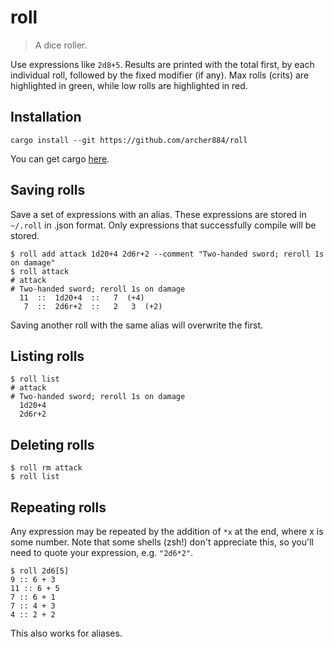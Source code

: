 # roll

> A dice roller.

Use expressions like `2d8+5`. Results are printed with the total first, by each individual roll, followed by the fixed modifier (if any). Max rolls (crits) are highlighted in green, while low rolls are highlighted in red.

## Installation

```
cargo install --git https://github.com/archer884/roll
```

You can get cargo [here](https://rustup.rs/).

## Saving rolls

Save a set of expressions with an alias. These expressions are stored in `~/.roll` in .json format. Only expressions that successfully compile will be stored.
```shell
$ roll add attack 1d20+4 2d6r+2 --comment "Two-handed sword; reroll 1s on damage"
$ roll attack
# attack
# Two-handed sword; reroll 1s on damage
  11  ::  1d20+4  ::   7  (+4)
   7  ::  2d6r+2  ::   2   3  (+2)     
```
Saving another roll with the same alias will overwrite the first.

## Listing rolls

```shell
$ roll list
# attack
# Two-handed sword; reroll 1s on damage
  1d20+4
  2d6r+2
```

## Deleting rolls

```shell
$ roll rm attack
$ roll list
```

## Repeating rolls

Any expression may be repeated by the addition of `*x` at the end, where x is some number. Note that some shells (zsh!) don't appreciate this, so you'll need to quote your expression, e.g. `"2d6*2"`.
```shell
$ roll 2d6[5]
9 :: 6 + 3
11 :: 6 + 5
7 :: 6 + 1
7 :: 4 + 3
4 :: 2 + 2
```
This also works for aliases.
